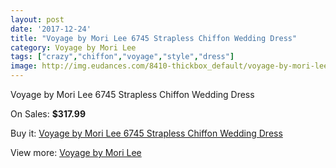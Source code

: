 ```yaml
---
layout: post
date: '2017-12-24'
title: "Voyage by Mori Lee 6745 Strapless Chiffon Wedding Dress"
category: Voyage by Mori Lee
tags: ["crazy","chiffon","voyage","style","dress"]
image: http://img.eudances.com/8410-thickbox_default/voyage-by-mori-lee-6745-strapless-chiffon-wedding-dress.jpg
---
```

Voyage by Mori Lee 6745 Strapless Chiffon Wedding Dress

On Sales: **$317.99**
<a href="https://www.eudances.com/en/voyage-by-mori-lee/2880-voyage-by-mori-lee-6745-strapless-chiffon-wedding-dress.html"><amp-img layout="responsive" width="600" height="600" src="//img.eudances.com/8410-thickbox_default/voyage-by-mori-lee-6745-strapless-chiffon-wedding-dress.jpg" alt="Voyage by Mori Lee 6745 Strapless Chiffon Wedding Dress 0" /></a>
<a href="https://www.eudances.com/en/voyage-by-mori-lee/2880-voyage-by-mori-lee-6745-strapless-chiffon-wedding-dress.html"><amp-img layout="responsive" width="600" height="600" src="//img.eudances.com/8414-thickbox_default/voyage-by-mori-lee-6745-strapless-chiffon-wedding-dress.jpg" alt="Voyage by Mori Lee 6745 Strapless Chiffon Wedding Dress 1" /></a>
<a href="https://www.eudances.com/en/voyage-by-mori-lee/2880-voyage-by-mori-lee-6745-strapless-chiffon-wedding-dress.html"><amp-img layout="responsive" width="600" height="600" src="//img.eudances.com/8413-thickbox_default/voyage-by-mori-lee-6745-strapless-chiffon-wedding-dress.jpg" alt="Voyage by Mori Lee 6745 Strapless Chiffon Wedding Dress 2" /></a>
<a href="https://www.eudances.com/en/voyage-by-mori-lee/2880-voyage-by-mori-lee-6745-strapless-chiffon-wedding-dress.html"><amp-img layout="responsive" width="600" height="600" src="//img.eudances.com/8412-thickbox_default/voyage-by-mori-lee-6745-strapless-chiffon-wedding-dress.jpg" alt="Voyage by Mori Lee 6745 Strapless Chiffon Wedding Dress 3" /></a>
<a href="https://www.eudances.com/en/voyage-by-mori-lee/2880-voyage-by-mori-lee-6745-strapless-chiffon-wedding-dress.html"><amp-img layout="responsive" width="600" height="600" src="//img.eudances.com/8411-thickbox_default/voyage-by-mori-lee-6745-strapless-chiffon-wedding-dress.jpg" alt="Voyage by Mori Lee 6745 Strapless Chiffon Wedding Dress 4" /></a>

Buy it: [Voyage by Mori Lee 6745 Strapless Chiffon Wedding Dress](https://www.eudances.com/en/voyage-by-mori-lee/2880-voyage-by-mori-lee-6745-strapless-chiffon-wedding-dress.html "Voyage by Mori Lee 6745 Strapless Chiffon Wedding Dress")

View more: [Voyage by Mori Lee](https://www.eudances.com/en/47-voyage-by-mori-lee "Voyage by Mori Lee")